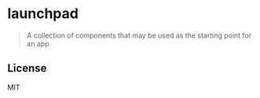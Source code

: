 # launchpad
> A collection of components that may be used as the starting point for an app.

## License

MIT


